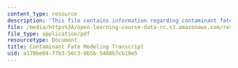 ```yaml
---
content_type: resource
description: 'This file contains information regarding contaminant fate modeling. '
file: /media/https%3A/open-learning-course-data-rc.s3.amazonaws.com/res-tll-004-stem-concept-videos-fall-2013/a178be0477b356c39b5b5468b7cb19e5_MITRES_TLL-004F13_ConFaMod.pdf
file_type: application/pdf
resourcetype: Document
title: Contaminant Fate Modeling Transcript
uid: a178be04-77b3-56c3-9b5b-5468b7cb19e5
---
```

